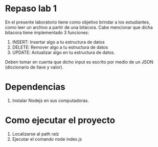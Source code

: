 # Repaso lab 1
En el presente laboratorio tiene como objetivo brindar a los estudiantes, como leer un archivo a partir de una bitácora.
Cabe mencionar que dicha bitacora tiene implementado 3 funciones:
1. INSERT: Insertar algo a tu estructura de datos
2. DELETE: Remover algo a tu estructura de datos
3. UPDATE: Actualizar algo en tu estructura de datos.

Deben tomar en cuenta que dicho input es escrito por medio de un JSON (diccionario de llave y valor).

# Dependencias
1. Instalar Nodejs en sus computadoras.

# Como ejecutar el proyecto
1. Localizarse al path raíz
2. Ejecutar el comando node index.js